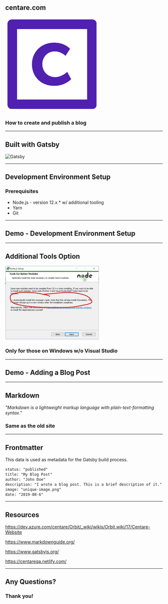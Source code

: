 ## centare.com

![CentareLogo](assets/logo.png)

### How to create and publish a blog
---
## Built with Gatsby

<img alt="Gatsby" src="https://www.gatsbyjs.org/monogram.svg" width="300">

---
## Development Environment Setup
### Prerequisites
- Node.js  - version 12.x * w/ additional tooling
- Yarn
- Git
---
## Demo - Development Environment Setup
---
## Additional Tools Option
![Node Tools](assets/node_tools.jpg)
### Only for those on Windows w/o Visual Studio
---
## Demo - Adding a Blog Post
---
## Markdown
_"Markdown is a lightweight markup language with plain-text-formatting syntax."_

### Same as the old site
---
## Frontmatter
This data is used as metadata for the Gatsby build process.
```
status: "published"
title: "My Blog Post"
author: "John Doe"
description: "I wrote a blog post. This is a brief description of it."
image: "unique-image.png"
date: "2019-08-6"
```
---
## Resources

https://dev.azure.com/centare/Orbit/_wiki/wikis/Orbit.wiki/17/Centare-Website

https://www.markdownguide.org/

https://www.gatsbyjs.org/

https://centareqa.netlify.com/

---
## Any Questions?

### Thank you!